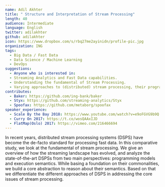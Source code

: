 ```yaml
---
name: Adil Akhter
title: " Structure and Interpretation of Stream Processing"
length: 40
audience: Intermediate
language: English
twitter: adilakhter
github: adilakhter
icon: https://www.dropbox.com/s/rbq27me2ayinidn/profile-pic.jpg
organization: ING
tags:
  - Big Data / Fast Data
  - Data Science / Machine Learning
  - DevOps
suggestions:
  - Anyone who is interested in:
  - Streaming Analytics and Fast Data capabilities. 
  - Understanding the fundamental of Stream Processing. 
  - Varying approaches to (distributed) stream processing, their programming models, execution models and notable properties that potentially can help the audience in differentiating different approaches and selecting in right one for the problem.
contributes:
  - Baker: https://github.com/ing-bank/baker
  - Styx: https://github.com/streaming-analytics/Styx
  - Spoofax: https://github.com/metaborg/spoofax
speaker_experience:
  - Scale By the Bay 2018: https://www.youtube.com/watch?v=e9oFGVG9b9Q
  - Curry On 2017: https://t.co/wosQAAxIJD
  - FlatMap(Oslo) 2017: https://vimeo.com/216466694
---
```

In recent years, distributed stream processing systems (DSPS) have become the de-facto standard for processing fast data. In this comparative study, we look at the fundamental of stream processing. We give an overview of how the streaming landscape has evolved, and analyze the state-of-the-art DSPSs from two main perspectives: programming models and execution semantics. While basing a foundation on their commonalities, we build a core abstraction to reason about their semantics. Based on that we differentiate the different approaches of DSPS in addressing the core issues of stream processing.
